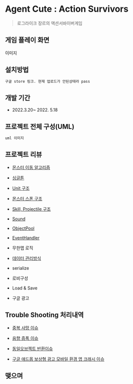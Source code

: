 # Agent Cute : Action Survivors
> 로그라이크 장르의 액션서바이버게임

## 게임 플레이 화면

이미지

## 설치방법

```sh
구글 store 링크. 현재 업로드가 안된상태라 pass
```

## 개발 기간
* 2022.3.20~ 2022. 5.18

## 프로젝트 전체 구성(UML)
```sh
uml 이미지
```
## 프로젝트 리뷰

* [몬스터 이동 알고리즘](./Docs/move/Move.md)

* [싱글톤](./Docs/singletone/Singletone.md)

* [Unit 구조](./Docs/unit/Unit.md)

* [몬스터 스폰 구조](./Docs/unit/Spawn.md)

* [Skill, Projectile 구조](./Docs/skill/Skill.md)

* [Sound](./Docs/sound/Sound.md)

* [ObjectPool](./Docs/objectpool/ObjectPool.md)

* [EventHandler](./Docs/EventHandler/EventHandler.md)

* 무한맵 로직

* [데이터 관리방식](./Docs/data/data.md)

* serialize

* 로비구성

* Load & Save

* 구글 광고


## Trouble Shooting 처리내역

* [중복 사망 이슈](./Docs/EventHandler/EventHandler.md/#troubleshooting)

* [음향 증폭 이슈](./Docs/sound/Sound.md/#troubleshooting)

* [동일오브젝트 반환이슈](./Docs/objectpool/ObjectPool.md/#troubleshooting)


* [구글 애드몹 보상형 광고 모바일 환경 앱 크래시 이슈](./Docs/addmob/addmob.md)
## 맺으며
